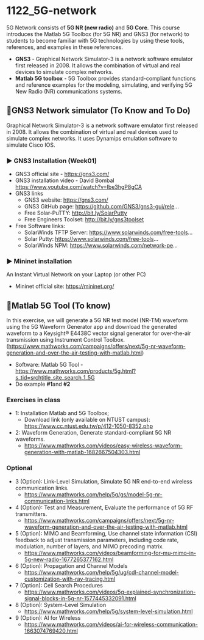 # 1122_5G-network
5G Network consists of **5G NR (new radio)** and **5G Core**. 
This course introduces the Matlab 5G Toolbox (for 5G NR) and GNS3 (for network) to students to become familiar with 5G technologies by using these tools, references, and examples in these references.
- **GNS3** - Graphical Network Simulator-3 is a network software emulator first released in 2008. It allows the combination of virtual and real devices to simulate complex networks.
- **Matlab 5G toolbox** - 5G Toolbox provides standard-compliant functions and reference examples for the modeling, simulating, and verifying 5G New Radio (NR) communications systems. 

## 🔰GNS3 Network simulator (To Know and To Do)
Graphical Network Simulator-3 is a network software emulator first released in 2008. It allows the combination of virtual and real devices used to simulate complex networks. It uses Dynamips emulation software to simulate Cisco IOS.
### ▶️ GNS3 Installation (Week01)
- GNS3 official site - https://gns3.com/
- GNS3 installation video - David Bombal https://www.youtube.com/watch?v=Ibe3hgP8gCA 
- GNS3 links
  - GNS3 website: https://gns3.com/
  - GNS3 GitHub page: https://github.com/GNS3/gns3-gui/rele...
  - Free Solar-PuTTY: http://bit.ly/SolarPutty
  - Free Engineers Toolset: http://bit.ly/gns3toolset
- Free Software links: 
  - SolarWinds TFTP Server: https://www.solarwinds.com/free-tools...
  - Solar Putty: https://www.solarwinds.com/free-tools...
  - SolarWinds NPM: https://www.solarwinds.com/network-pe...
### ▶️ Mininet installation
An Instant Virtual Network on your Laptop (or other PC)
- Mininet official site: https://mininet.org/

## 🔰Matlab 5G Tool (To know)
In this exercise, we will generate a 5G NR test model (NR-TM) waveform using the 5G Waveform Generator app and download the generated waveform to a Keysight® E4438C vector signal generator for over-the-air transmission using Instrument Control Toolbox.(https://www.mathworks.com/campaigns/offers/next/5g-nr-waveform-generation-and-over-the-air-testing-with-matlab.html)
- Software: Matlab 5G Tool - https://www.mathworks.com/products/5g.html?s_tid=srchtitle_site_search_1_5G
- Do example **#1**and **#2**
### Exercises in class
- 1: Installation Matlab and 5G Toolbox;  
  - Download link (only available on NTUST campus): https://www.cc.ntust.edu.tw/p/412-1050-8352.php 
- 2: Waveform Generation, Generate standard-compliant 5G NR waveforms.
   - https://www.mathworks.com/videos/easy-wireless-waveform-generation-with-matlab-1682667504303.html
### Optional 
- 3 (Option): Link-Level Simulation, Simulate 5G NR end-to-end wireless communication links.
  - https://www.mathworks.com/help/5g/gs/model-5g-nr-communication-links.html
- 4 (Option): Test and Measurement, Evaluate the performance of 5G RF transmitters.
  - https://www.mathworks.com/campaigns/offers/next/5g-nr-waveform-generation-and-over-the-air-testing-with-matlab.html
- 5 (Option): MIMO and Beamforming, Use channel state information (CSI) feedback to adjust transmission parameters, including code rate, modulation, number of layers, and MIMO precoding matrix.
  - https://www.mathworks.com/videos/beamforming-for-mu-mimo-in-5g-new-radio-1677265377162.html
- 6 (Option): Propagation and Channel Models
  - https://www.mathworks.com/help/5g/ug/cdl-channel-model-customization-with-ray-tracing.html
- 7 (Option): Cell Search Procedures
  - https://www.mathworks.com/videos/5g-explained-synchronization-signal-blocks-in-5g-nr-1577445332091.html 
- 8 (Option): System-Level Simulation
  - https://www.mathworks.com/help/5g/system-level-simulation.html
- 9 (Option): AI for Wireless 
  - https://www.mathworks.com/videos/ai-for-wireless-communication-1663074769420.html
